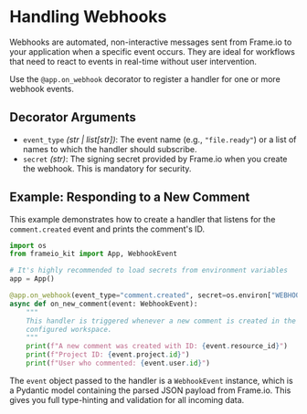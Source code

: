 # Handling Webhooks

Webhooks are automated, non-interactive messages sent from Frame.io to your application when a specific event occurs. They are ideal for workflows that need to react to events in real-time without user intervention.

Use the `@app.on_webhook` decorator to register a handler for one or more webhook events.

## Decorator Arguments

- `event_type` *(str | list[str])*: The event name (e.g., `"file.ready"`) or a list of names to which the handler should subscribe.
- `secret` *(str)*: The signing secret provided by Frame.io when you create the webhook. This is mandatory for security.

## Example: Responding to a New Comment

This example demonstrates how to create a handler that listens for the `comment.created` event and prints the comment's ID.

```python
import os
from frameio_kit import App, WebhookEvent

# It's highly recommended to load secrets from environment variables
app = App()

@app.on_webhook(event_type="comment.created", secret=os.environ["WEBHOOK_SECRET"])
async def on_new_comment(event: WebhookEvent):
    """
    This handler is triggered whenever a new comment is created in the
    configured workspace.
    """
    print(f"A new comment was created with ID: {event.resource_id}")
    print(f"Project ID: {event.project.id}")
    print(f"User who commented: {event.user.id}")
```

The `event` object passed to the handler is a `WebhookEvent` instance, which is a Pydantic model containing the parsed JSON payload from Frame.io. This gives you full type-hinting and validation for all incoming data.

